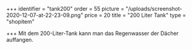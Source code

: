 +++
identifier = "tank200"
order = 55
picture = "/uploads/screenshot-2020-12-07-at-22-23-09.png"
price = 20
title = "200 Liter Tank"
type = "shopitem"

+++
Mit dem 200-Liter-Tank kann man das Regenwasser der Dächer auffangen.